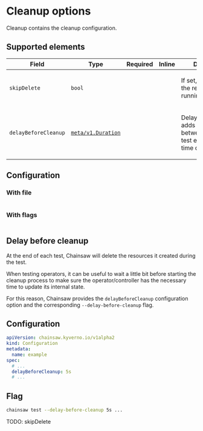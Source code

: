 # Cleanup options

Cleanup contains the cleanup configuration.

## Supported elements

| Field | Type | Required | Inline | Description |
|---|---|---|---|---|
| `skipDelete` | `bool` |  |  | <p>If set, do not delete the resources after running a test.</p> |
| `delayBeforeCleanup` | [`meta/v1.Duration`](https://pkg.go.dev/k8s.io/apimachinery/pkg/apis/meta/v1#Duration) |  |  | <p>DelayBeforeCleanup adds a delay between the time a test ends and the time cleanup starts.</p> |

## Configuration

### With file

```yaml
```

### With flags

```bash
```



## Delay before cleanup

At the end of each test, Chainsaw will delete the resources it created during the test.

When testing operators, it can be useful to wait a little bit before starting the cleanup process to make sure the operator/controller has the necessary time to update its internal state.

For this reason, Chainsaw provides the `delayBeforeCleanup` configuration option and the corresponding `--delay-before-cleanup` flag.

## Configuration

```yaml
apiVersion: chainsaw.kyverno.io/v1alpha2
kind: Configuration
metadata:
  name: example
spec:
  # ...
  delayBeforeCleanup: 5s
  # ...
```

## Flag

```bash
chainsaw test --delay-before-cleanup 5s ...
```

TODO: skipDelete

